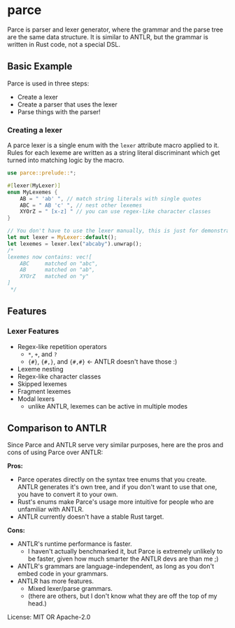 # parce

Parce is parser and lexer generator, where the grammar and the parse tree are the same
data structure. It is similar to ANTLR, but the grammar is written in Rust code, not a
special DSL.

## Basic Example

Parce is used in three steps:
- Create a lexer
- Create a parser that uses the lexer
- Parse things with the parser!

### Creating a lexer

A parce lexer is a single enum with the `lexer` attribute macro applied to it. Rules for each
lexeme are written as a string literal discriminant which get turned into matching logic by the
macro.

```rust
use parce::prelude::*;

#[lexer(MyLexer)]
enum MyLexemes {
    AB = " 'ab' ", // match string literals with single quotes
    ABC = " AB 'c' ", // nest other lexemes
    XYOrZ = " [x-z] " // you can use regex-like character classes
}

// You don't have to use the lexer manually, this is just for demonstration:
let mut lexer = MyLexer::default();
let lexemes = lexer.lex("abcaby").unwrap();
/*
lexemes now contains: vec![
    ABC     matched on "abc",
    AB      matched on "ab",
    XYOrZ   matched on "y"
]
 */
```

## Features

### Lexer Features

- Regex-like repetition operators
    - `*`, `+`, and `?`
    - `{#}`, `{#,}`, and `{#,#}`    <- ANTLR doesn't have those :)
- Lexeme nesting
- Regex-like character classes
- Skipped lexemes
- Fragment lexemes
- Modal lexers
    - unlike ANTLR, lexemes can be active in multiple modes

## Comparison to ANTLR

Since Parce and ANTLR serve very similar purposes, here are the pros and cons of using Parce over ANTLR:

**Pros:**
- Parce operates directly on the syntax tree enums that you create. ANTLR generates it's own
  tree, and if you don't want to use that one, you have to convert it to your own.
- Rust's enums make Parce's usage more intuitive for people who are unfamiliar with ANTLR.
- ANTLR currently doesn't have a stable Rust target.

**Cons:**
- ANTLR's runtime performance is faster.
    - I haven't actually benchmarked it, but Parce is extremely unlikely to be faster, given how
      much smarter the ANTLR devs are than me ;)
- ANTLR's grammars are language-independent, as long as you don't embed code in your grammars.
- ANTLR has more features.
    - Mixed lexer/parse grammars.
    - (there are others, but I don't know what they are off the top of my head.)

License: MIT OR Apache-2.0
